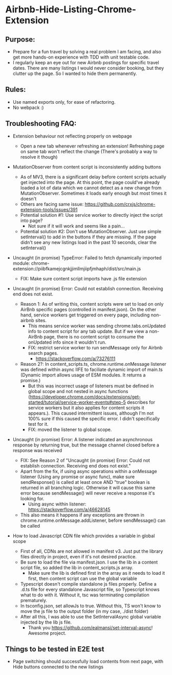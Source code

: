 # Airbnb-Hide-Listing-Chrome-Extension
## Purpose:
- Prepare for a fun travel by solving a real problem I am facing, and also get more hands-on experience with TDD with unit testable code.
- I regularly keep an eye out for new Airbnb postings for specific travel dates. There are many listings I would never consider booking, but they clutter up the page. So I wanted to hide them permanently.

## Rules:
- Use named exports only, for ease of refactoring.
- No webpack :)


## Troubleshooting FAQ:
- Extension behaviour not reflecting properly on webpage
    - Open a new tab whenever refreshing an extension! Refreshing page on same tab won't reflect the change (There's probably a way to resolve it though)

- MutationObserver from content script is inconsistently adding buttons
    - As of MV3, there is a significant delay before content scripts actually get injected into the page. At this point, the page could've already loaded a lot of data which we cannot detect as a new change from MutationObserver. Sometimes it loads early enough but most times it doesn't
    - Others are facing same issue: https://github.com/crxjs/chrome-extension-tools/issues/391
    - Potential solution #1: Use service worker to directly inject the script into page?
        - Not sure if it will work and seems like a pain...
    - Potential solution #2: Don't use MutationObserver. Just use simple setInterval() to add in the buttons if they are missing. If the page didn't see any new listings load in the past 10 seconds, clear the setInterval()

- Uncaught (in promise) TypeError: Failed to fetch dynamically imported module: chrome-extension://piibfkamejcgnkjjimllmjiipfjmhaph/dist/src/main.js
    - FIX: Make sure content script imports have .js file extension

- Uncaught (in promise) Error: Could not establish connection. Receiving end does not exist.
    - Reason 1: As of writing this, content scripts were set to load on only AirBnb specific pages (controlled in manifest.json). On the other hand, service workers get triggered on every page, including non-airbnb sites.
        - This means service worker was sending chrome.tabs.onUpdated info to content script for any tab update. But if we view a non-AirBnb page, there is no content script to consume the onUpdated info since it wouldn't run.
        - FIX: restrict service worker to run sendMessage only for Airbnb search pages.
            - https://stackoverflow.com/a/73276111
    - Reason 2?: In content_scripts.ts, chrome.runtime.onMessage listener was defined within async IIFE to faciliate dynamic import of main.ts (Dynamic import allows usage of ESM modules. It returns a promise.)
        - But this was incorrect usage of listeners must be defined in global scope and not nested in async functions (https://developer.chrome.com/docs/extensions/get-started/tutorial/service-worker-events#step-5 describes for service workers but it also applies for content scripts it appears.). This caused intermittent issues, although I'm not 100% sure if this caused the specific error. I didn't specifically test for it.
        - FIX: moved the listener to global scope.

- Uncaught (in promise) Error: A listener indicated an asynchronous response by returning true, but the message channel closed before a response was received
    - FIX: See Reason 2 of "Uncaught (in promise) Error: Could not establish connection. Receiving end does not exist."
    - Apart from the fix, if using async operations within a onMessage listener (Using any promise or async func), make sure sendResponse() is called at least once AND "true" boolean is returned in all branching logic. Otherwise it will cause this same error because sendMessage() will never receive a response it's looking for.
        - Using async within listener: https://stackoverflow.com/a/46628145
    - This also means it happens if any exceptions are thrown in chrome.runtime.onMessage.addListener, before sendMessage() can be called

- How to load Javascript CDN file which provides a variable in global scope
    - First of all, CDNs are not allowed in manifest v3. Just put the library files directly in project, even if it's not desired practice.
    - Be sure to load the file via manifest.json. I use the lib in a content script file, so added the lib in content_scripts.js array. 
        - Make sure the lib is defined first in the array as it needs to load it first, then content script can use the global variable
    - Typescript doesn't compile standalone js files properly. Define a .d.ts file for every standalone Javascript file, so Typescript knows what to do with it. Without it, tsc was terminating compilation prematurely.
    - In tsconfig.json, set allowJs to true. Without this, TS won't know to move the js file to the output folder (in my case, ./dist folder)
    - After all this, I was able to use the SetIntervalAsync global variable injected by the lib js file.
        - Thank you https://github.com/ealmansi/set-interval-async! Awesome project.


## Things to be tested in E2E test
- Page switching should successfully load contents from next page, with Hide buttons connected to the new listings

